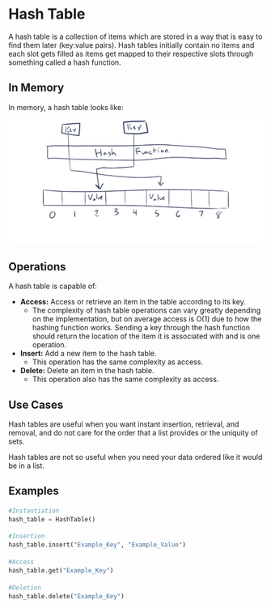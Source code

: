 # Hash Table

A hash table is a collection of items which are stored in a way that is easy to find them later (key:value pairs). Hash tables initially contain no items and each slot gets filled as items get mapped to their respective slots through something called a hash function.

## In Memory

In memory, a hash table looks like:

![Image of a Hash Table in memory](images/hash_table.png)

## Operations

A hash table is capable of:

* **Access:** Access or retrieve an item in the table according to its key.
    * The complexity of hash table operations can vary greatly depending on the implementation, but on average access is O(1) due to how the hashing function works. Sending a key through the hash function should return the location of the item it is associated with and is one operation.
* **Insert:** Add a new item to the hash table.
    * This operation has the same complexity as access.
* **Delete:** Delete an item in the hash table.
    * This operation also has the same complexity as access.

## Use Cases

Hash tables are useful when you want instant insertion, retrieval, and removal, and do not care for the order that a list provides or the uniquity of sets.

Hash tables are not so useful when you need your data ordered like it would be in a list.

## Examples

```python
#Instantiation
hash_table = HashTable()

#Insertion
hash_table.insert("Example_Key", "Example_Value")

#Access
hash_table.get("Example_Key")

#Deletion
hash_table.delete("Example_Key")
```

